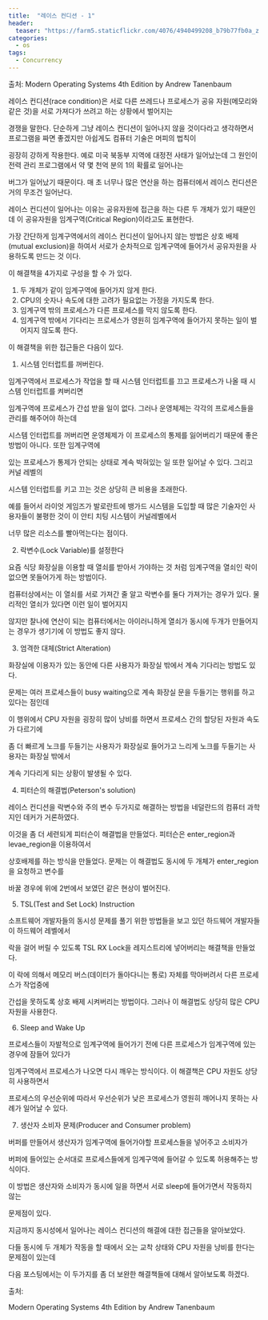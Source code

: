 ```yaml
---
title:  "레이스 컨디션 - 1"
header:
  teaser: "https://farm5.staticflickr.com/4076/4940499208_b79b77fb0a_z.jpg"
categories: 
  - os
tags:
  - Concurrency
---
```

  출처: Modern Operating Systems 4th Edition by Andrew Tanenbaum
  
  레이스 컨디션(race condition)은 서로 다른 쓰레드나 프로세스가 공유 자원(메모리와 같은 것)을 서로 가져다가 쓰려고 하는 상황에서 벌어지는
  
 경쟁을 말한다. 단순하게 그냥 레이스 컨디션이 일어나지 않을 것이다라고 생각하면서 프로그램을 짜면 좋겠지만 아쉽게도 컴퓨터 기술은 머피의 법칙이
 
 굉장히 강하게 작용한다. 예로 미국 북동부 지역에 대정전 사태가 일어났는데 그 원인이 전력 관리 프로그램에서 약 몇 천억 분의 1의 확률로 일어나는
 
 버그가 일어났기 때문이다. 매 초 너무나 많은 연산을 하는 컴퓨터에서 레이스 컨디션은 거의 무조건 일어난다.
 
  레이스 컨디션이 일어나는 이유는 공유자원에 접근을 하는 다른 두 개체가 있기 때문인데 이 공유자원을 임계구역(Critical Region)이라고도 표현한다.
  
 가장 간단하게 임계구역에서의 레이스 컨디션이 일어나지 않는 방법은 상호 배제(mutual exclusion)을 하여서 서로가 순차적으로 임계구역에 들어가서 공유자원을 사용하도록 만드는 것 이다.
 
  이 해결책을 4가지로 구성을 할 수 가 있다.
  
 1. 두 개체가 같이 임계구역에 들어가지 않게 한다.
 2. CPU의 숫자나 속도에 대한 고려가 필요없는 가정을 가지도록 한다.
 3. 임계구역 밖의 프로세스가 다른 프로세스를 막지 않도록 한다.
 4. 임계구역 밖에서 기다리는 프로세스가 영원히 임계구역에 들어가지 못하는 일이 벌어지지 않도록 한다.

이 해결책을 위한 접근들은 다음이 있다.

1. 시스템 인터럽트를 꺼버린다.

 임계구역에서 프로세스가 작업을 할 때 시스템 인터럽트를 끄고 프로세스가 나올 때 시스템 인터럽트를 켜버리면

임계구역에 프로세스가 간섭 받을 일이 없다. 그러나 운영체제는 각각의 프로세스들을 관리를 해주어야 하는데

시스템 인터럽트를 꺼버리면 운영체제가 이 프로세스의 통제를 잃어버리기 때문에 좋은 방법이 아니다. 또한 임계구역에

있는 프로세스가 통제가 안되는 상태로 계속 박혀있는 일 또한 일어날 수 있다. 그리고 커널 레벨의

시스템 인터럽트를 키고 끄는 것은 상당히 큰 비용을 초래한다.

예를 들어서 라이엇 게임즈가 발로란트에 뱅가드 시스템을 도입할 때 많은 기술자인 사용자들이 불평한 것이 이 안티 치팅 시스템이 커널레벨에서

너무 많은 리소스를 빨아먹는다는 점이다.

2. 락변수(Lock Variable)를 설정한다
 
 요즘 식당 화장실을 이용할 때 열쇠를 받아서 가야하는 것 처럼 임계구역을 열쇠인 락이 없으면 못들어가게 하는 방법이다.

컴퓨터상에서는 이 열쇠를 서로 가져간 줄 알고 락변수를 둘다 가져가는 경우가 있다. 물리적인 열쇠가 있다면 이런 일이 벌어지지 

않지만 찰나에 연산이 되는 컴퓨터에서는 아이러니하게 열쇠가 동시에 두개가 만들어지는 경우가 생기기에 이 방법도 좋지 않다.

3. 엄격한 대체(Strict Alteration)

 화장실에 이용자가 있는 동안에 다른 사용자가 화장실 밖에서 계속 기다리는 방법도 있다.

문제는 여러 프로세스들이 busy waiting으로 계속 화장실 문을 두들기는 행위를 하고 있다는 점인데

이 행위에서 CPU 자원을 굉장히 많이 낭비를 하면서 프로세스 간의 할당된 자원과 속도가 다르기에

좀 더 빠르게 노크를 두들기는 사용자가 화장실로 들어가고 느리게 노크를 두들기는 사용자는 화장실 밖에서

계속 기다리게 되는 상황이 발생될 수 있다.

4. 피터슨의 해결법(Peterson's solution)

 레이스 컨디션을 락변수와 주의 변수 두가지로 해결하는 방법을 네덜란드의 컴퓨터 과학지인 데커가 거론하였다.

이것을 좀 더 세련되게 피터슨이 해결법을 만들었다. 피터슨은 enter_region과 levae_region을 이용하여서

상호배제를 하는 방식을 만들었다. 문제는 이 해결법도 동시에 두 개체가 enter_region을 요청하고 변수를

바꿀 경우에 위에 2번에서 보였던 같은 현상이 벌어진다.

5. TSL(Test and Set Lock) Instruction

 소프트웨어 개발자들의 동시성 문제를 풀기 위한 방법들을 보고 있던 하드웨어 개발자들이 하드웨어 레벨에서

락을 걸어 버릴 수 있도록 TSL RX Lock을 레지스트리에 넣어버리는 해결책을 만들었다.

이 락에 의해서 메모리 버스(데이터가 돌아다니는 통로) 자체를 막아버려서 다른 프로세스가 작업중에

간섭을 못하도록 상호 배제 시켜버리는 방법이다. 그러나 이 해결법도 상당히 많은 CPU 자원을 사용한다.

6. Sleep and Wake Up

 프로세스들이 자발적으로 임계구역에 들어가기 전에 다른 프로세스가 임계구역에 있는 경우에 잠들어 있다가 
 
임계구역에서 프로세스가 나오면 다시 깨우는 방식이다. 이 해결책은 CPU 자원도 상당히 사용하면서

프로세스의 우선순위에 따라서 우선순위가 낮은 프로세스가 영원히 깨어나지 못하는 사례가 일어날 수 있다.

7. 생산자 소비자 문제(Producer and Consumer problem)

 버퍼를 만들어서 생산자가 임계구역에 들어가야할 프로세스들을 넣어주고 소비자가
 
버퍼에 들어있는 순서대로 프로세스들에게 임계구역에 들어갈 수 있도록 허용해주는 방식이다.

이 방법은 생산자와 소비자가 동시에 일을 하면서 서로 sleep에 들어가면서 작동하지 않는

문제점이 있다.


 지금까지 동시성에서 일어나는 레이스 컨디션의 해결에 대한 접근들을 알아보았다.

다들 동시에 두 개체가 작동을 할 때에서 오는 교착 상태와 CPU 자원을 낭비를 한다는 문제점이 있는데

다음 포스팅에서는 이 두가지를 좀 더 보완한 해결책들에 대해서 알아보도록 하겠다.

출처: 

Modern Operating Systems 4th Edition by Andrew Tanenbaum
